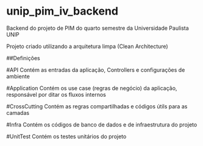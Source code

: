# unip_pim_iv_backend
Backend do projeto de PIM do quarto semestre da Universidade Paulista UNIP

Projeto criado utilizando a arquitetura limpa (Clean Architecture)

##Definições

#API 
Contém as entradas da aplicação, Controllers e configurações de ambiente

#Application
Contém os use case (regras de negócio) da aplicação, responsável por ditar os fluxos internos

#CrossCutting
Contém as regras compartilhadas e códigos útils para as camadas

#Infra
Contém os códigos de banco de dados e de infraestrutura do projeto

#UnitTest
Contém os testes unitários do projeto
